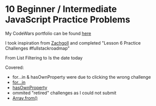# 10 Beginner / Intermediate JavaScript Practice Problems

My CodeWars portfolio can be found [here](https://www.codewars.com/users/Jennifer-464)

I took inspiration from [Zachgoll](https://www.codewars.com/users/zachgoll/authored_collections) and completed "Lesson 6 Practice Challenges #fullstackroadmap"

From List Filtering to Is the date today

Covered:
- for...in & hasOwnProperty were due to clicking the wrong challenge
- [for...in](https://developer.mozilla.org/en-US/docs/Web/JavaScript/Reference/Statements/for...in)
- [hasOwnProperty](https://developer.mozilla.org/en-US/docs/Web/JavaScript/Reference/Global_Objects/Object/hasOwnProperty)
- ommited "retired" challenges as I could not submit
- [Array.from()](https://codingbeautydev.com/blog/javascript-split-number-into-array/)